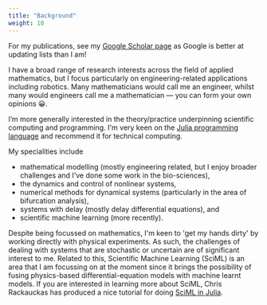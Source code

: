 ```yaml
---
title: "Background"
weight: 10
---
```


For my publications, see my [Google Scholar page](https://scholar.google.co.uk/citations?user=9lxSeYMAAAAJ&hl=en) as Google is better at updating lists than I am!

I have a broad range of research interests across the field of applied mathematics, but I focus particularly on engineering-related applications including robotics. Many mathematicians would call me an engineer, whilst many would engineers call me a mathematician &mdash; you can form your own opinions 😀.

I’m more generally interested in the theory/practice underpinning scientific computing and programming. I'm very keen on the [Julia programming language](https://julialang.org/) and recommend it for technical computing.

My specialities include

* mathematical modelling (mostly engineering related, but I enjoy broader challenges and I’ve done some work in the bio-sciences),
* the dynamics and control of nonlinear systems,
* numerical methods for dynamical systems (particularly in the area of bifurcation analysis),
* systems with delay (mostly delay differential equations), and
* scientific machine learning (more recently).

Despite being focussed on mathematics, I'm keen to 'get my hands dirty' by working directly with physical experiments. As such, the challenges of dealing with systems that are stochastic or uncertain are of significant interest to me. Related to this, Scientific Machine Learning (SciML) is an area that I am focussing on at the moment since it brings the possibility of fusing physics-based differential-equation models with machine learnt models. If you are interested in learning more about SciML, Chris Rackauckas has produced a nice tutorial for doing [SciML in Julia](https://www.youtube.com/watch?v=QwVO0Xh2Hbg).
